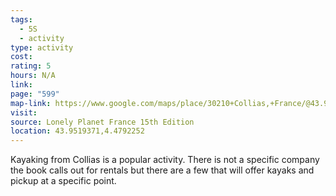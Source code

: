 ```yaml
---
tags:
  - 5S
  - activity
type: activity
cost: 
rating: 5
hours: N/A
link: 
page: "599"
map-link: https://www.google.com/maps/place/30210+Collias,+France/@43.9519034,4.4783919,18.5z/data=!4m6!3m5!1s0x12b5cbdfbd9f8173:0x9340043e554c3356!8m2!3d43.952824!4d4.478372!16s%2Fm%2F02x2s50?entry=ttu&g_ep=EgoyMDI0MTAyOS4wIKXMDSoASAFQAw%3D%3D
visit: 
source: Lonely Planet France 15th Edition
location: 43.9519371,4.4792252
---
```

Kayaking from Collias is a popular activity. There is not a specific company the book calls out for rentals but there are a few that will offer kayaks and pickup at a specific point.